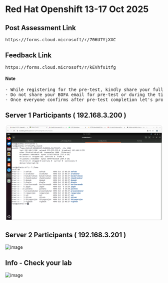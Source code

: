 # Red Hat Openshift 13-17 Oct 2025

## Post Assessment Link
<pre>
https://forms.cloud.microsoft/r/706U7YjXXC
</pre>
 
## Feedback Link
<pre>
https://forms.cloud.microsoft/r/kEVhfs1tfg
</pre>

#### Note
<pre>
- While registering for the pre-test, kindly share your full name so that your L&D will be able to recognize you
- Do not share your BOFA email for pre-test or during the time for any reason
- Once everyone confirms after pre-test completion let's proceed with the training
</pre>


## Server 1 Participants ( 192.168.3.200 )
![server1](server1.png)

## Server 2 Participants ( 192.168.3.201 )
<img width="1920" height="1168" alt="image" src="https://github.com/user-attachments/assets/f8fc29ef-37be-443e-a12e-071957edaa9d" />


## Info - Check your lab
<img width="1920" height="1168" alt="image" src="https://github.com/user-attachments/assets/8dd2b8b3-625b-457d-906e-582d529f1ce7" />
